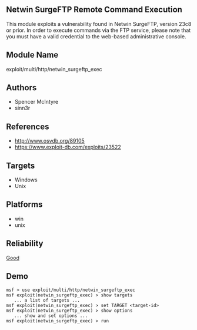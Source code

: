 ## Netwin SurgeFTP Remote Command Execution

This module exploits a vulnerability found in Netwin 
SurgeFTP, version 23c8 or prior. In order to execute 
commands via the FTP service, please note that you must have 
a valid credential to the web-based administrative console.


## Module Name
exploit/multi/http/netwin_surgeftp_exec

## Authors
* Spencer McIntyre
* sinn3r


## References
* http://www.osvdb.org/89105
* https://www.exploit-db.com/exploits/23522



## Targets
* Windows
* Unix


## Platforms
* win
* unix

## Reliability
[Good](https://github.com/rapid7/metasploit-framework/wiki/Exploit-Ranking)

## Demo

```
msf > use exploit/multi/http/netwin_surgeftp_exec
msf exploit(netwin_surgeftp_exec) > show targets
   ... a list of targets ...
msf exploit(netwin_surgeftp_exec) > set TARGET <target-id>
msf exploit(netwin_surgeftp_exec) > show options
   ... show and set options ...
msf exploit(netwin_surgeftp_exec) > run
```
    
    